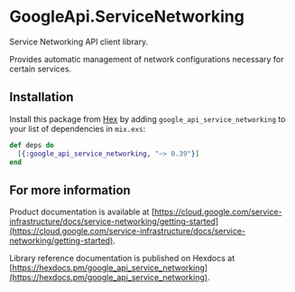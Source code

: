 # GoogleApi.ServiceNetworking

Service Networking API client library.

Provides automatic management of network configurations necessary for certain services.

## Installation

Install this package from [Hex](https://hex.pm) by adding
`google_api_service_networking` to your list of dependencies in `mix.exs`:

```elixir
def deps do
  [{:google_api_service_networking, "~> 0.39"}]
end
```

## For more information

Product documentation is available at [https://cloud.google.com/service-infrastructure/docs/service-networking/getting-started](https://cloud.google.com/service-infrastructure/docs/service-networking/getting-started).

Library reference documentation is published on Hexdocs at
[https://hexdocs.pm/google_api_service_networking](https://hexdocs.pm/google_api_service_networking).
